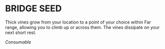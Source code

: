 ﻿---
tags:
  - Item
  - Consumable
name: 'BRIDGE SEED'
description: 'Thick vines grow from your location to a point of your choice within Far range, allowing you to climb up or across them. The vines dissipate on your next short rest.'
---

# BRIDGE SEED

Thick vines grow from your location to a point of your choice within Far range, allowing you to climb up or across them. The vines dissipate on your next short rest.

*Consumable*
